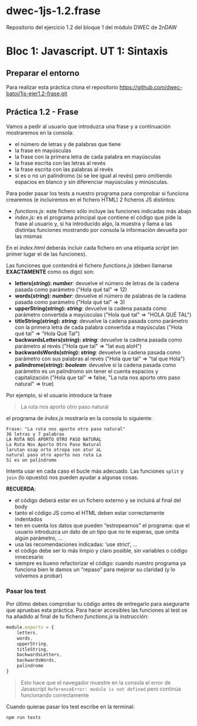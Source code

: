# dwec-1js-1.2.frase
Repositorio del ejercicio 1.2 del bloque 1 del mòdulo DWEC de 2nDAW

# Bloc 1: Javascript. UT 1: Sintaxis
## Preparar el entorno
Para realizar esta práctica clona el repositorio <https://github.com/dwec-batoi/1js-ejer1.2-frase.git>

## Práctica 1.2 - Frase
Vamos a pedir al usuario que introduzca una frase y a continuación mostraremos en la consola:
- el número de letras y de palabras que tiene
- la frase en mayúsculas
- la frase con la primera letra de cada palabra en mayúsculas
- la frase escrita con las letras al revés
- la frase escrita con las palabras al revés
- si es o no un palíndromo (si se lee igual al revés) pero omitiendo espacios en blanco y sin diferenciar mayúsculas y minúsculas.

Para poder pasar los tests a nuestro programa para comprobar si funciona crearemos (e incluiremos en el fichero HTML) 2 ficheros JS distintos:
- _functions.js_: este fichero sólo incluye las funciones indicadas más abajo
- _index.js_: es el programa principal que contiene el código que pide la frase al usuario y, si ha introducido algo, la muestra y llama a las distintas funciones mostrando por consola la información devuelta por las mismas

En el _index.html_ deberás incluir cada fichero en una etiqueta _script_ (en primer lugar el de las funciones).

Las funciones que contendrá el fichero _functions.js_ (deben llamarse **EXACTAMENTE** como os digo) son:
- **letters(_string_): _number_**: devuelve el número de letras de la cadena pasada como parámetro ("Hola qué tal" => 12)
- **words(_string_): _number_**: devuelve el número de palabras de la cadena pasada como parámetro ("Hola qué tal" => 3)
- **upperString(_string_): _string_**: devuelve la cadena pasada como parámetro convertida a mayúsculas ("Hola qué tal" => "HOLA QUÉ TAL")
- **titleString(_string_): _string_**: devuelve la cadena pasada como parámetro con la primera letra de cada palabra convertida a mayúsculas ("Hola qué tal" => "Hola Qué Tal")
- **backwardsLetters(_string_): _string_**: devuelve la cadena pasada como parámetro al revés ("Hola que tal" => "lat euq aloH")
- **backwardsWords(_string_): _string_**: devuelve la cadena pasada como parámetro con sus palabras al revés ("Hola que tal" => "tal que Hola")
- **palindrome(_string_): _boolean_**: devuelve si la cadena pasada como parámetro es un palíndromo sin tener el cuenta espacios y capitalización ("Hola que tal" => false, "La ruta nos aporto otro paso natural" => true)

Por ejemplo, si el usuario introduce la frase 
> La ruta nos aporto otro paso natural

el programa de _index.js_ mostraría en la consola lo siguiente:
```
Frase: "La ruta nos aporto otro paso natural"
36 letras y 7 palabras
LA RUTA NOS APORTO OTRO PASO NATURAL 
La Ruta Nos Aporto Otro Paso Natural 
larutan osap orto otropa son atur aL 
natural paso otro aporto nos ruta La 
Sí es un palíndromo
```

Intenta usar en cada caso el bucle más adecuado. Las funciones `split` y `join` (lo opuesto) nos pueden ayudar a algunas cosas.

**RECUERDA**:
- el código deberá estar en un fichero externo y se incluirá al final del body
- tanto el código JS como el HTML deben estar correctamente indentados
- ten en cuenta los datos que pueden “estropearnos” el programa: que el usuario introduzca un dato de un tipo que no te esperas, que omita algún parámetro, …
- usa las recomendaciones indicadas: ‘use strict’, …
- el código debe ser lo más limpio y claro posible, sin variables o código innecesario
- siempre es bueno refactorizar el código: cuando nuestro programa ya funciona bien le damos un “repaso” para mejorar su claridad (y lo volvemos a probar)

### Pasar los test
Por último debes comprobar tu código antes de entregarlo para asegurarte que apruebas esta práctica. Para hacer accesibles las funciones al test se ha añadido al final de tu fichero _functions.js_ la instrucción:
```javascript
module.exports = {
	letters,
	words,
	upperString,
	titleString,
	backwardsLetters,
	backwardsWords,
	palindrome
}
```

> Esto hace que el navegador muestre en la consola el error de Javascript `ReferenceError: module is not defined` pero continúa funcionando correctamente

Cuando quieras pasar los test escribe en la terminal:
```bash
npm run tests
```

